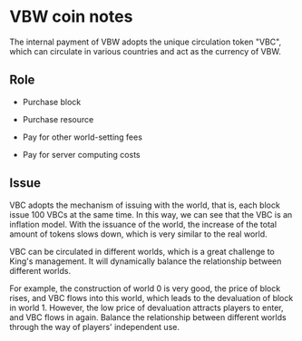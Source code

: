 # VBW coin notes

The internal payment of VBW adopts the unique circulation token "VBC", which can circulate in various countries and act as the currency of VBW.



## Role

* Purchase block

* Purchase resource

* Pay for other world-setting fees

* Pay for server computing costs

  

## Issue

VBC adopts the mechanism of issuing with the world, that is, each block issue 100 VBCs at the same time. In this way, we can see that the VBC is an inflation model. With the issuance of the world, the increase of the total amount of tokens slows down, which is very similar to the real world.

VBC can be circulated in different worlds, which is a great challenge to King's management. It will dynamically balance the relationship between different worlds.

 For example, the construction of world 0 is very good, the price of block rises, and VBC flows into this world, which leads to the devaluation of block in world 1. However, the low price of devaluation attracts players to enter, and VBC flows in again. Balance the relationship between different worlds through the way of players' independent use.